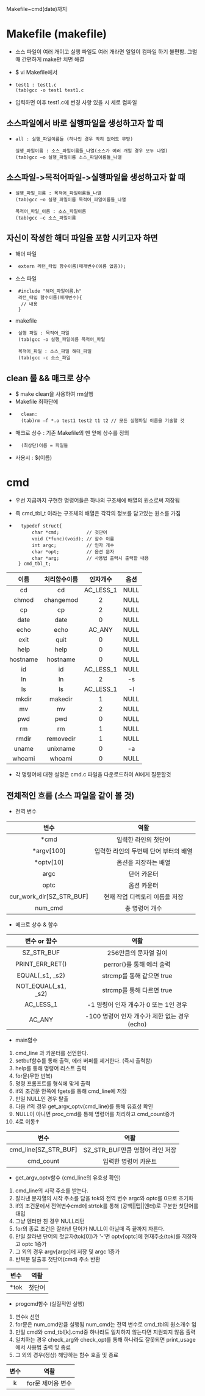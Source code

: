 Makefile~cmd(date)까지

# Makefile (makefile)
- 소스 파일이 여러 개이고 실행 파일도 여러 개라면 일일이 컴파일 하기 불편함. 그럴 때
간편하게 make만 치면 해결

- $ vi Makefile에서
-     test1 : test1.c
      (tab)gcc -o test1 test1.c
- 입력하면 이후 test1.c에 변경 사항 있을 시 세로 컴파일
## 소스파일에서 바로 실행파일을 생성하고자 할 때
-     all : 실행_파일이름들 (하나인 경우 딱히 없어도 무방)

      실행_파일이름 : 소스_파일이름들_나열(소스가 여러 개일 경우 모두 나열)
      (tab)gcc –o 실행_파일이름 소스_파일이름들_나열
##  소스파일->목적어파일->실행파일을 생성하고자 할 때
-     실행_파일_이름 : 목적어_파일이름들_나열
      (tab)gcc –o 실행_파일이름 목적어_파일이름들_나열

      목적어_파일_이름 : 소스_파일이름
      (tab)gcc –c 소스_파일이름
## 자신이 작성한 해더 파일을 포함 시키고자 하면
- 해더 파일
-      extern 리턴_타입 함수이름(매개변수(이름 없음));
- 소스 파일
-      #include "해더_파일이름.h"
       리턴_타입 함수이름(매개변수){
        // 내용 
       }
- makefile
-      실행 파일 : 목적어_파일
       (tab)gcc -o 실행_파일이름 목적어_파일
 
       목적어_파일 : 소스_파일 해더_파일
       (tab)gcc -c 소스_파일
## clean 룰 && 매크로 상수 
- $ make clean을 사용하여 rm실행
- Makefile 최하단에
-       clean:
        (tab)rm –f *.o test1 test2 t1 t2 // 모든 실행파일 이름을 기술할 것
- 매크로 상수 : 기존 Makefile의 맨 앞에 상수를 정의
-       (최상단)이름 = 파일들
- 사용시 : $(이름)
# cmd  
- 우선 지금까지 구현한 명령어들은 하나의 구조체에 배열의 원소로써 저장됨
- 즉 cmd_tbl_t 이라는 구조체의 배열은 각각의 정보를 담고있는 원소를 가짐

-       typedef struct{
            char *cmd;          // 첫단어
            void (*func)(void); // 함수 이름
            int argc;           // 인자 개수
            char *opt;          // 옵션 문자
            char *arg;          // 사용법 출력시 출력할 내용
       } cmd_tbl_t;
    
|이름|처리함수이름|인자개수|옵션|
|:---:|:---:|:---:|:---:|
|cd|cd|AC_LESS_1|NULL|
|chmod|changemod|2|NULL|
|cp|cp|2|NULL|
|date|date|0|NULL|
|echo|echo|AC_ANY|NULL|
|exit|quit|0|NULL|
|help|help|0|NULL|
|hostname|hostname|0|NULL|
|id|id|AC_LESS_1|NULL|
|ln|ln|2|-s|
|ls|ls|AC_LESS_1|-l|
|mkdir|makedir|1|NULL|
|mv|mv|2|NULL|
|pwd|pwd|0|NULL|
|rm|rm|1|NULL|
|rmdir|removedir|1|NULL|
|uname|unixname|0|-a|
|whoami|whoami|0|NULL|

- 각 명령어에 대한 설명은 cmd.c 파일을 다운로드하여 AI에게 질문할것

## 전체적인 흐름 (소스 파일을 같이 볼 것)

- 전역 변수

|변수|역활|
|:---:|:---:|
|*cmd|입력한 라인의 첫단어|
|*argv[100]|입력한 라인의 두번째 단어 부터의 배열|
|*optv[10]|옵션을 저장하는 배열|
|argc|단어 카운터|
|optc|옵션 카운터|
|cur_work_dir[SZ_STR_BUF]|현재 작업 디렉토리 이름을 저장|
|num_cmd|총 명령어 개수|

- 메크로 상수 & 함수

|변수 or 함수|역활|
|:---:|:---:|
|SZ_STR_BUF|256만큼의 문자열 길이|
|PRINT_ERR_RET()|perror()를 통해 에러 출력|
|EQUAL(_s1, _s2)|strcmp를 통해 같으면 true|
|NOT_EQUAL(_s1, _s2)|strcmp를 통해 다르면 true|
|AC_LESS_1|-1 명령어 인자 개수가 0 또는 1인 경우|
|AC_ANY|-100 명령어 인자 개수가 제한 없는 경우(echo)|

- main함수
1. cmd_line 과 카운터를 선언한다.
2. setbuf함수를 통해 출력, 에러 버퍼를 제거한다. (즉시 출력함)
3. help를 통해 명령어 리스트 출력
4. for문(무한 반복)
5. 명령 프롬프트를 형식에 맞게 출력
6. if의 조건문 안쪽에 fgets를 통해 cmd_line에 저장
7. 만일 NULL인 경우 탈출
8. 다음 if의 경우 get_argv_optv(cmd_line)를 통해 유효성 확인
9. NULL이 아니면 proc_cmd를 통해 명령어를 처리하고 cmd_count증가
10. 4로 이동↑

|변수|역활|
|:---:|:---:|
|cmd_line[SZ_STR_BUF]|SZ_STR_BUF만큼 명령어 라인 저장|
|cmd_count|입력한 명령어 카운트|

- get_argv_optv함수 (cmd_line의 유효성 확인)
1. cmd_line의 시작 주소를 받는다.
2. 잘라낸 문자열의 시작 주소를 담을 tok와 전역 변수 argc와 optc를 0으로 초기화
3. if의 조건문에서 전역변수cmd에 strtok를 통해 (공백||탭||엔터)로 구분한 첫단어를 대입
4. 그냥 엔터만 친 경우 NULL리턴 
5. for의 종료 조건은 잘라낸 단어가 NULL이 아닐때 즉 끝까지 자른다.
6. 만일 잘라낸 단어의 첫글자(tok[0])가 '-'면 optv[optc]에 현재주소(tok)를 저장하고 optc 1증가
7. 그 외의 경우 argv[argc]에 저장 및 argc 1증가
8. 반복문 탈출후 첫단어(cmd) 주소 반환

|변수|역활|
|:---:|:---:|
|*tok|첫단어|

- progcmd함수 (실질적인 실행)
1. 변수k 선언
2. for문은 num_cmd만큼 실행됨 num_cmd는 전역 변수로 cmd_tbl의 원소개수 임
3. 만일 cmd와 cmd_tbl[k].cmd중 하나라도 일치하지 않는다면 지원되지 않음 출력
4. 일치하는 경우 check_arg와 check_opt를 통해 하나라도 잘못되면 print_usage에서 사용법 출력 및 종료
5. 그 외의 경우(정상) 해당하는 함수 호출 및 종료

|변수|역활|
|:---:|:---:|
|k|for문 제어용 변수|
